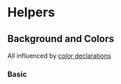 # Helpers

## Background and Colors

All influenced by [color declarations](../scaffolding/colors.md)

### Basic
